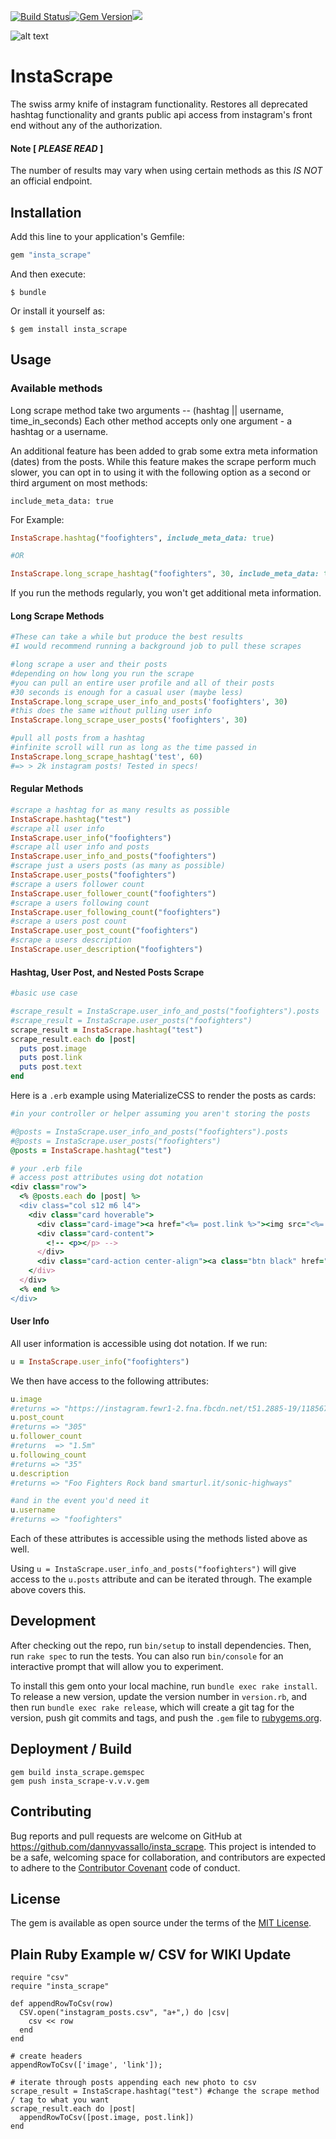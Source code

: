 [![Build Status](https://travis-ci.org/dannyvassallo/insta_scrape.svg?branch=master)](https://travis-ci.org/dannyvassallo/insta_scrape)[![Gem Version](https://badge.fury.io/rb/insta_scrape.svg)](https://badge.fury.io/rb/insta_scrape)![](http://ruby-gem-downloads-badge.herokuapp.com/insta_scrape?type=total&color=brightgreen)

![alt text](https://s3-us-west-2.amazonaws.com/instascrape/instascrapelogo.png "logo")
# InstaScrape

The swiss army knife of instagram functionality. Restores all deprecated hashtag functionality and grants public api access from instagram's front end without any of the authorization.

#### Note [ *PLEASE READ* ]

The number of results may vary when using certain methods as this *IS NOT* an official endpoint.

## Installation

Add this line to your application's Gemfile:

```ruby
gem "insta_scrape"
```

And then execute:

    $ bundle

Or install it yourself as:

    $ gem install insta_scrape

## Usage

### Available methods

Long scrape method take two arguments -- (hashtag || username, time_in_seconds)
Each other method accepts only one argument - a hashtag or a username.

An additional feature has been added to grab some extra meta information (dates) from the posts.
While this feature makes the scrape perform much slower, you can opt in to using it with
the following option as a second or third argument on most methods:

`include_meta_data: true`

For Example:

```ruby
InstaScrape.hashtag("foofighters", include_meta_data: true)

#OR

InstaScrape.long_scrape_hashtag("foofighters", 30, include_meta_data: true)
```

If you run the methods regularly, you won't get additional meta information.

#### Long Scrape Methods
```ruby
#These can take a while but produce the best results
#I would recommend running a background job to pull these scrapes

#long scrape a user and their posts
#depending on how long you run the scrape
#you can pull an entire user profile and all of their posts
#30 seconds is enough for a casual user (maybe less)
InstaScrape.long_scrape_user_info_and_posts('foofighters', 30)
#this does the same without pulling user info
InstaScrape.long_scrape_user_posts('foofighters', 30)

#pull all posts from a hashtag
#infinite scroll will run as long as the time passed in
InstaScrape.long_scrape_hashtag('test', 60)
#=> > 2k instagram posts! Tested in specs!
```

#### Regular Methods
```ruby
#scrape a hashtag for as many results as possible
InstaScrape.hashtag("test")
#scrape all user info
InstaScrape.user_info("foofighters")
#scrape all user info and posts
InstaScrape.user_info_and_posts("foofighters")
#scrape just a users posts (as many as possible)
InstaScrape.user_posts("foofighters")
#scrape a users follower count
InstaScrape.user_follower_count("foofighters")
#scrape a users following count
InstaScrape.user_following_count("foofighters")
#scrape a users post count
InstaScrape.user_post_count("foofighters")
#scrape a users description
InstaScrape.user_description("foofighters")
```

#### Hashtag, User Post, and Nested Posts Scrape

```ruby
#basic use case

#scrape_result = InstaScrape.user_info_and_posts("foofighters").posts
#scrape_result = InstaScrape.user_posts("foofighters")
scrape_result = InstaScrape.hashtag("test")
scrape_result.each do |post|
  puts post.image
  puts post.link
  puts post.text
end
```

Here is a `.erb` example using MaterializeCSS to render the posts as cards:

```ruby
#in your controller or helper assuming you aren't storing the posts

#@posts = InstaScrape.user_info_and_posts("foofighters").posts
#@posts = InstaScrape.user_posts("foofighters")
@posts = InstaScrape.hashtag("test")
```

```ruby
# your .erb file
# access post attributes using dot notation
<div class="row">
  <% @posts.each do |post| %>
  <div class="col s12 m6 l4">
    <div class="card hoverable">
      <div class="card-image"><a href="<%= post.link %>"><img src="<%= post.image %>"></a></div>
      <div class="card-content">
        <!-- <p></p> -->
      </div>
      <div class="card-action center-align"><a class="btn black" href="<%= post.link %>">Open Post</a></div>
    </div>
  </div>
  <% end %>
</div>
```

#### User Info

All user information is accessible using dot notation.
If we run:
```ruby
u = InstaScrape.user_info("foofighters")
```
We then have access to the following attributes:
```ruby
u.image
#returns => "https://instagram.fewr1-2.fna.fbcdn.net/t51.2885-19/11856782_370180896524950_961003442_a.jpg"
u.post_count
#returns => "305"
u.follower_count
#returns  => "1.5m"
u.following_count
#returns => "35"
u.description
#returns => "Foo Fighters Rock band smarturl.it/sonic-highways"

#and in the event you'd need it
u.username
#returns => "foofighters"
```

Each of these attributes is accessible using the methods listed above as well.

Using `u = InstaScrape.user_info_and_posts("foofighters")` will give access to the `u.posts` attribute and can be iterated through.
The example above covers this.

## Development

After checking out the repo, run `bin/setup` to install dependencies. Then, run `rake spec` to run the tests. You can also run `bin/console` for an interactive prompt that will allow you to experiment.

To install this gem onto your local machine, run `bundle exec rake install`. To release a new version, update the version number in `version.rb`, and then run `bundle exec rake release`, which will create a git tag for the version, push git commits and tags, and push the `.gem` file to [rubygems.org](https://rubygems.org).

## Deployment / Build

```
gem build insta_scrape.gemspec
gem push insta_scrape-v.v.v.gem
```

## Contributing

Bug reports and pull requests are welcome on GitHub at https://github.com/dannyvassallo/insta_scrape. This project is intended to be a safe, welcoming space for collaboration, and contributors are expected to adhere to the [Contributor Covenant](http://contributor-covenant.org) code of conduct.


## License

The gem is available as open source under the terms of the [MIT License](http://opensource.org/licenses/MIT).

## Plain Ruby Example w/ CSV for WIKI Update

```
require "csv"
require "insta_scrape"

def appendRowToCsv(row)
  CSV.open("instagram_posts.csv", "a+",) do |csv|
    csv << row
  end
end

# create headers
appendRowToCsv(['image', 'link']);

# iterate through posts appending each new photo to csv
scrape_result = InstaScrape.hashtag("test") #change the scrape method / tag to what you want
scrape_result.each do |post|
  appendRowToCsv([post.image, post.link])
end
```
